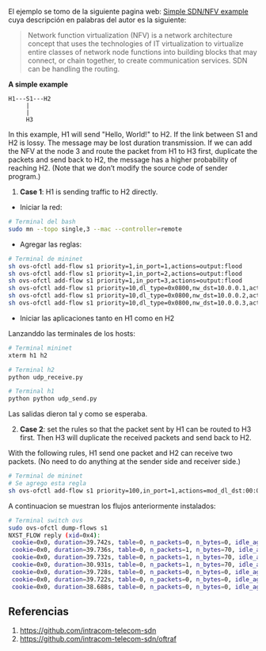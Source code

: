 

El ejemplo se tomo de la siguiente pagina web: [Simple SDN/NFV example](http://csie.nqu.edu.tw/smallko/sdn/simple_nfv_sdn.htm) cuya descripción en palabras del autor es la siguiente:


> Network function virtualization (NFV) is a network architecture concept that uses the technologies of IT virtualization to virtualize entire classes of network node functions into building blocks that may connect, or chain together, to create communication services. SDN can be handling the routing.


**A simple example**

```
H1---S1---H2
     |
     |
     H3
```
 

In this example, H1 will send "Hello, World!" to H2. If the link between S1 and H2 is lossy. The message may be lost duration transmission. If we can add the NFV at the node 3 and route the packet from H1 to H3 first, duplicate the packets and send back to H2, the message has a higher probability of reaching H2. (Note that we don’t modify the source code of sender program.)


1. **Case 1**: H1 is sending traffic to H2 directly.

* Iniciar la red: 
```bash
# Terminal del bash
sudo mn --topo single,3 --mac --controller=remote
```

* Agregar las reglas:
  
```bash
# Terminal de mininet
sh ovs-ofctl add-flow s1 priority=1,in_port=1,actions=output:flood
sh ovs-ofctl add-flow s1 priority=1,in_port=2,actions=output:flood
sh ovs-ofctl add-flow s1 priority=1,in_port=3,actions=output:flood
sh ovs-ofctl add-flow s1 priority=10,dl_type=0x0800,nw_dst=10.0.0.1,actions=output:1
sh ovs-ofctl add-flow s1 priority=10,dl_type=0x0800,nw_dst=10.0.0.2,actions=output:2
sh ovs-ofctl add-flow s1 priority=10,dl_type=0x0800,nw_dst=10.0.0.3,actions=output:3
```

* Iniciar las aplicaciones tanto en H1 como en H2

Lanzanddo las terminales de los hosts:

```bash
# Terminal mininet
xterm h1 h2
```

```bash
# Terminal h2
python udp_receive.py 

```

```bash
# Terminal h1
python python udp_send.py 

```

Las salidas dieron tal y como se esperaba.

2. **Case 2**: set the rules so that the packet sent by H1 can be routed to H3 first. Then H3 will duplicate the received packets and send back to H2.

With the following rules, H1 send one packet and H2 can receive two packets. (No need to do anything at the sender side and receiver side.)

```bash
# Terminal de mininet
# Se agrego esta regla
sh ovs-ofctl add-flow s1 priority=100,in_port=1,actions=mod_dl_dst:00:00:00:00:00:03,mod_nw_dst:10.0.0.3,output:3
```

A continuacion se muestran los flujos anteriormente instalados:

```bash
# Terminal switch ovs
sudo ovs-ofctl dump-flows s1
NXST_FLOW reply (xid=0x4):
 cookie=0x0, duration=39.742s, table=0, n_packets=0, n_bytes=0, idle_age=39, priority=1,in_port=1 actions=FLOOD
 cookie=0x0, duration=39.736s, table=0, n_packets=1, n_bytes=70, idle_age=23, priority=1,in_port=2 actions=FLOOD
 cookie=0x0, duration=39.732s, table=0, n_packets=1, n_bytes=70, idle_age=26, priority=1,in_port=3 actions=FLOOD
 cookie=0x0, duration=30.931s, table=0, n_packets=1, n_bytes=70, idle_age=23, priority=100,in_port=1 actions=mod_dl_dst:00:00:00:00:00:03,mod_nw_dst:10.0.0.3,output:3
 cookie=0x0, duration=39.728s, table=0, n_packets=0, n_bytes=0, idle_age=39, priority=10,ip,nw_dst=10.0.0.1 actions=output:1
 cookie=0x0, duration=39.722s, table=0, n_packets=0, n_bytes=0, idle_age=39, priority=10,ip,nw_dst=10.0.0.2 actions=output:2
 cookie=0x0, duration=38.688s, table=0, n_packets=0, n_bytes=0, idle_age=38, priority=10,ip,nw_dst=10.0.0.3 actions=output:3
```

## Referencias ##

1. https://github.com/intracom-telecom-sdn
2. https://github.com/intracom-telecom-sdn/oftraf
